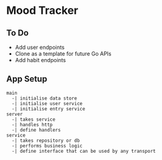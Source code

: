 # Mood Tracker

## To Do
- Add user endpoints
- Clone as a template for future Go APIs
- Add habit endpoints

## App Setup

```
main
  -| initialise data store
  -| initialise user service
  -| initialise entry service
server
  -| takes service
  -| handles http
  -| define handlers
service
  -| takes repository or db
  -| performs business logic
  -| define interface that can be used by any transport
```
